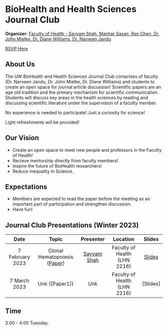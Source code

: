 # BioHealth and Health Sciences Journal Club

**Organizer**: [Faculty of Health - Sayyam Shah, Manhar Sasan, Ran Chen, Dr. John Mielke, Dr. Diane Williams, Dr. Narveen Jandu](mailto:njandu@uwaterloo.ca)

 [RSVP Here](https://forms.gle/id9nX5baKVeW47TW6)
 

## About Us

The UW BioHealth and Health Sciences Journal Club comprises of faculty (Dr. Narveen Jandu, Dr. John Mielke, Dr. Diane Williams) and students to create an open space for journal article discussion! Scientific papers are an age old tradition and the primary mechanism for scientific communication. Students will discuss key areas in the health sciences by reading and discussing scientific literature under the supervision of a faculty member.  

No experience is needed to participate! Just a curiosity for science!

Light refreshments will be provided!

## Our Vision

- Create an open space to meet new people and professors in the Faculty of Health!
- Recieve mentorship directly from faculty members!
- Inspire the future of BioHealth researchers!
- Reduce inequality in Science.

## Expectations

- Members are expected to read the paper before the meeting as an important part of participation and strengthen discussion.
- Have fun!

## Journal Club Presentations (Winter 2023)


|Date| Topic | Presenter| Location | Slides | 
|:----------------:|:----------------------------------------:|:----------:|:------:|:-------:|
| 7 February 2023 |Clonal Hematopoiesis ([Paper](https://www.nejm.org/doi/full/10.1056/nejmoa1408617)) |[Sayyam Shah](mailto:s284shah@uwaterloo.ca) | Faculty of Health (LHN 2216)|[Slides](https://drive.google.com/file/d/18EFHjOdcSqa11FU7wyf2UFXEGs-EkQpJ/view?usp=sharing)|
| 7 March 2023 | Unk ([Paper1]) | Unk  | Faculty of Health (LHN 2216)| [Slides]|

## Time
3:00 - 4:00 Tuesday.
